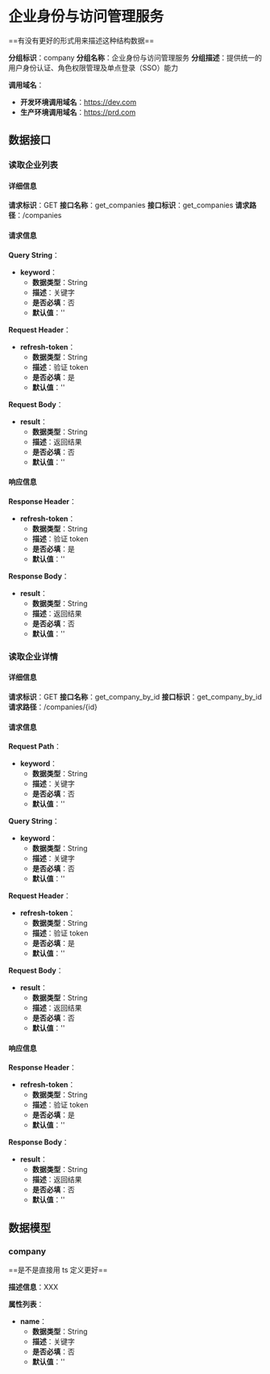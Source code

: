 # 企业身份与访问管理服务

==有没有更好的形式用来描述这种结构数据==

**分组标识**：company
**分组名称**：企业身份与访问管理服务
**分组描述**：提供统一的用户身份认证、角色权限管理及单点登录（SSO）能力

**调用域名**：
  - **开发环境调用域名**：https://dev.com
  - **生产环境调用域名**：https://prd.com

## 数据接口

### 读取企业列表

#### 详细信息

**请求标识**：GET
**接口名称**：get_companies
**接口标识**：get_companies
**请求路径**：/companies

#### 请求信息

**Query String**：
  - **keyword**：
    - **数据类型**：String
    - **描述**：关键字
    - **是否必填**：否
    - **默认值**：''

**Request Header**：
  - **refresh-token**：
    - **数据类型**：String
    - **描述**：验证 token
    - **是否必填**：是
    - **默认值**：''


**Request Body**：
  - **result**：
    - **数据类型**：String
    - **描述**：返回结果
    - **是否必填**：否
    - **默认值**：''


#### 响应信息

**Response Header**：
  - **refresh-token**：
    - **数据类型**：String
    - **描述**：验证 token
    - **是否必填**：是
    - **默认值**：''


**Response Body**：
  - **result**：
    - **数据类型**：String
    - **描述**：返回结果
    - **是否必填**：否
    - **默认值**：''

### 读取企业详情

#### 详细信息

**请求标识**：GET
**接口名称**：get_company_by_id
**接口标识**：get_company_by_id
**请求路径**：/companies/{id}

#### 请求信息

**Request Path**：
  - **keyword**：
    - **数据类型**：String
    - **描述**：关键字
    - **是否必填**：否
    - **默认值**：''

**Query String**：
  - **keyword**：
    - **数据类型**：String
    - **描述**：关键字
    - **是否必填**：否
    - **默认值**：''

**Request Header**：
  - **refresh-token**：
    - **数据类型**：String
    - **描述**：验证 token
    - **是否必填**：是
    - **默认值**：''


**Request Body**：
  - **result**：
    - **数据类型**：String
    - **描述**：返回结果
    - **是否必填**：否
    - **默认值**：''


#### 响应信息

**Response Header**：
  - **refresh-token**：
    - **数据类型**：String
    - **描述**：验证 token
    - **是否必填**：是
    - **默认值**：''


**Response Body**：
  - **result**：
    - **数据类型**：String
    - **描述**：返回结果
    - **是否必填**：否
    - **默认值**：''


## 数据模型

### company

==是不是直接用 ts 定义更好==

**描述信息**：XXX

**属性列表**：
  - **name**：
    - **数据类型**：String
    - **描述**：关键字
    - **是否必填**：否
    - **默认值**：''
